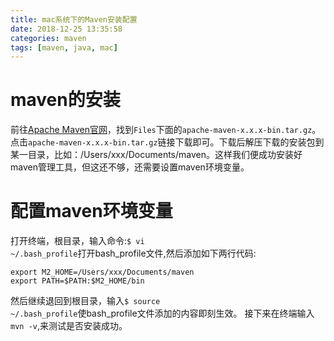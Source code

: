 ```yaml
---
title: mac系统下的Maven安装配置
date: 2018-12-25 13:35:58
categories: maven
tags: [maven, java, mac]
---
```


# **maven的安装**
前往<a href="https://maven.apache.org/download.cgi" rel="external" >Apache Maven官网</a>，找到<code>Files</code>下面的<code>apache-maven-x.x.x-bin.tar.gz</code>。点击<code>apache-maven-x.x.x-bin.tar.gz</code>链接下载即可。下载后解压下载的安装包到某一目录，比如：/Users/xxx/Documents/maven。这样我们便成功安装好maven管理工具，但这还不够，还需要设置maven环境变量。
<!--more-->
# **配置maven环境变量**
打开终端，根目录，输入命令:<code>$ vi ~/.bash_profile</code>打开bash_profile文件,然后添加如下两行代码:

```
export M2_HOME=/Users/xxx/Documents/maven
export PATH=$PATH:$M2_HOME/bin
```
然后继续退回到根目录，输入<code>$ source ~/.bash_profile</code>使bash_profile文件添加的内容即刻生效。
接下来在终端输入<code>mvn -v</code>,来测试是否安装成功。
